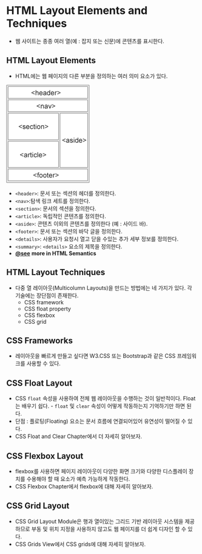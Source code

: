 # HTML Layout Elements and Techniques
- 웹 사이트는 종종 여러 열(예 : 잡지 또는 신문)에 콘텐츠를 표시한다.

## HTML Layout Elements
- HTML에는 웹 페이지의 다른 부분을 정의하는 여러 의미 요소가 있다.

![이미지](../../../imgs/img_sem_elements.gif)

- `<header>`: 문서 또는 섹션의 헤더를 정의한다.
- `<nav>`:탐색 링크 세트를 정의한다.
- `<section>`: 문서의 섹션을 정의한다.
- `<article>`: 독립적인 콘텐츠를 정의한다.
- `<aside>`: 콘텐츠 이외의 콘텐츠를 정의한다 (예 : 사이드 바).
- `<footer>`: 문서 또는 섹션의 바닥 글을 정의한다.
- `<details>`: 사용자가 요청시 열고 닫을 수있는 추가 세부 정보를 정의한다.
- `<summary>`: `<details>` 요소의 제목을 정의한다.
- [**@see**](../27_Semantics) **more in HTML Semantics**

## HTML Layout Techniques
- 다중 열 레이아웃(Multicolumn Layouts)을 만드는 방법에는 네 가지가 있다. 각 기술에는 장단점이 존재한다.
  - CSS framework
  - CSS float property
  - CSS flexbox
  - CSS grid

## CSS Frameworks
- 레이아웃을 빠르게 만들고 싶다면 W3.CSS 또는 Bootstrap과 같은 CSS 프레임워크를 사용할 수 있다.

## CSS Float Layout
- CSS `float` 속성을 사용하여 전체 웹 레이아웃을 수행하는 것이 일반적이다. Float는 배우기 쉽다. - `float` 및 `clear` 속성이 어떻게 작동하는지 기억하기만 하면 된다. 
- 단점 : 플로팅(Floating) 요소는 문서 흐름에 연결되어있어 유연성이 떨어질 수 있다. 
- CSS Float and Clear Chapter에서 더 자세히 알아보자.

## CSS Flexbox Layout
- flexbox를 사용하면 페이지 레이아웃이 다양한 화면 크기와 다양한 디스플레이 장치를 수용해야 할 때 요소가 예측 가능하게 작동한다.
- CSS Flexbox Chapter에서 flexbox에 대해 자세히 알아보자.

## CSS Grid Layout
- CSS Grid Layout Module은 행과 열이있는 그리드 기반 레이아웃 시스템을 제공하므로 부동 및 위치 지정을 사용하지 않고도 웹 페이지를 더 쉽게 디자인 할 수 있다.
- CSS Grids View에서 CSS grids에 대해 자세히 알아보자.